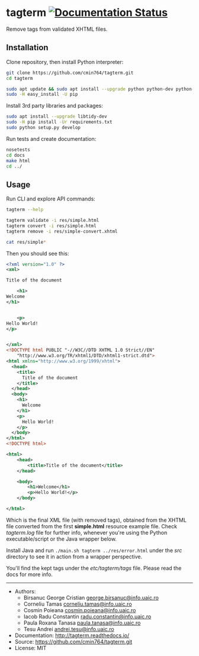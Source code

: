 # tagterm [![Documentation Status](https://readthedocs.org/projects/tagterm/badge/?version=latest)](http://tagterm.readthedocs.io/?badge=latest)

Remove tags from validated XHTML files.


## Installation

Clone repository, then install Python interpreter:
```bash
git clone https://github.com/cmin764/tagterm.git
cd tagterm

sudo apt update && sudo apt install --upgrade python python-dev python-setuptools
sudo -H easy_install -U pip
```

Install 3rd party libraries and packages:
```bash
sudo apt install --upgrade libtidy-dev
sudo -H pip install -Ur requirements.txt
sudo python setup.py develop
```

Run tests and create documentation:
```bash
nosetests
cd docs
make html
cd ../
```


## Usage

Run CLI and explore API commands:
```bash
tagterm --help

tagterm validate -i res/simple.html
tagterm convert -i res/simple.html
tagterm remove -i res/simple-convert.xhtml

cat res/simple*
```
Then you should see this:
```xml
<?xml version="1.0" ?>
<xml>

Title of the document

	<h1>
Welcome
</h1>


	<p>
Hello World!
</p>


</xml>
<!DOCTYPE html PUBLIC "-//W3C//DTD XHTML 1.0 Strict//EN"
    "http://www.w3.org/TR/xhtml1/DTD/xhtml1-strict.dtd">
<html xmlns="http://www.w3.org/1999/xhtml">
  <head>
    <title>
      Title of the document
    </title>
  </head>
  <body>
    <h1>
      Welcome
    </h1>
    <p>
      Hello World!
    </p>
  </body>
</html>
<!DOCTYPE html>

<html>
    <head>
        <title>Title of the document</title>
    </head>

    <body>
        <h1>Welcome</h1>
        <p>Hello World!</p>
    </body>

</html>
```
Which is the final XML file (with removed tags), obtained from the XHTML
file converted from the first **simple.html** resource example file.
Check *tagterm.log* file for further info, whenever you're using the Python
executable/script or the Java wrapper below.

Install Java and run `./main.sh tagterm ../res/error.html` under the *src*
directory to see it in action from a wrapper perspective.

You'll find the kept tags under the *etc/tagterm/tags* file.
Please read the docs for more info.


----

* Authors:
    + Birsanuc George Cristian <george.birsanuc@info.uaic.ro>
    + Corneliu Tamas <corneliu.tamas@info.uaic.ro>
    + Cosmin Poieana <cosmin.poieana@info.uaic.ro>
    + Iacob Radu Constantin <radu.constantin@info.uaic.ro>
    + Paula Roxana Tanasa <paula.tanasa@info.uaic.ro>
    + Tesu Andrei <andrei.tesu@info.uaic.ro>
* Documentation: http://tagterm.readthedocs.io/
* Source: https://github.com/cmin764/tagterm.git
* License: MIT

